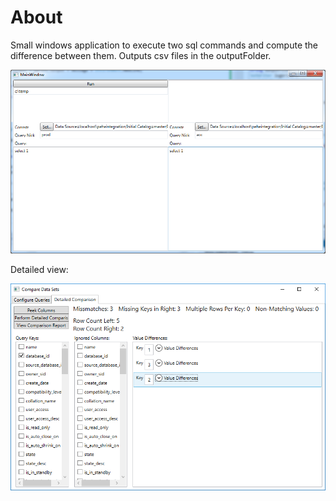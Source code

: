 # About
Small windows application to execute two sql commands and compute the difference between them.
Outputs csv files in the outputFolder.


![GUI](gui.comparer.png)


Detailed view:

![Detailed Comparison](gui.detailed.comparisson.png)
